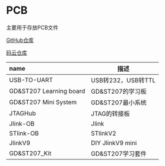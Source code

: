 # PCB
主要用于存放PCB文件

[GitHub仓库](https://github.com/strongercjd/PCB)

[码云仓库](https://gitee.com/strongercjd/PCB)

| name                    | 描述               |
| :---------------------- | ------------------ |
| USB-TO-UART             | USB转232，USB转TTL |
| GD&ST207 Learning board | GD&ST207的学习板   |
| GD&ST207 Mini System    | GD&ST207最小系统   |
| JTAGHub                 | JTAG的转接板       |
| Jlink-OB                | Jlink              |
| STlink-OB               | STlinkV2           |
| JlinkV9                 | DIY JlinkV9 mini   |
| GD&ST207_Kit            | GD&ST207学习套件   |

